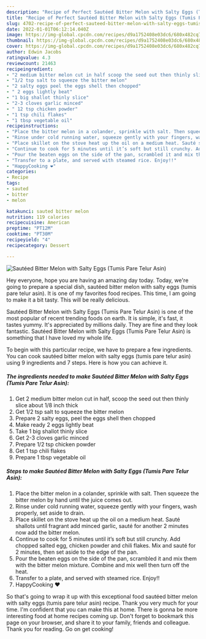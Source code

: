 ```yaml
---
description: "Recipe of Perfect Sautéed Bitter Melon with Salty Eggs (Tumis Pare Telur Asin)"
title: "Recipe of Perfect Sautéed Bitter Melon with Salty Eggs (Tumis Pare Telur Asin)"
slug: 4702-recipe-of-perfect-sauteed-bitter-melon-with-salty-eggs-tumis-pare-telur-asin
date: 2022-01-01T06:12:14.040Z
image: https://img-global.cpcdn.com/recipes/d9a1752408e03dc6/680x482cq70/sauteed-bitter-melon-with-salty-eggs-tumis-pare-telur-asin-recipe-main-photo.jpg
thumbnail: https://img-global.cpcdn.com/recipes/d9a1752408e03dc6/680x482cq70/sauteed-bitter-melon-with-salty-eggs-tumis-pare-telur-asin-recipe-main-photo.jpg
cover: https://img-global.cpcdn.com/recipes/d9a1752408e03dc6/680x482cq70/sauteed-bitter-melon-with-salty-eggs-tumis-pare-telur-asin-recipe-main-photo.jpg
author: Edwin Jacobs
ratingvalue: 4.3
reviewcount: 21463
recipeingredient:
- "2 medium bitter melon cut in half scoop the seed out then thinly slice about 18 inch thick"
- "1/2 tsp salt to squeeze the bitter melon"
- "2 salty eggs peel the eggs shell then chopped"
- " 2 eggs lightly beat"
- "1 big shallot thinly slice"
- "2-3 cloves garlic minced"
- " 12 tsp chicken powder"
- "1 tsp chili flakes"
- "1 tbsp vegetable oil"
recipeinstructions:
- "Place the bitter melon in a colander, sprinkle with salt. Then squeeze the bitter melon by hand until the juice comes out."
- "Rinse under cold running water, squeeze gently with your fingers, wash properly, set aside to drain."
- "Place skillet on the stove heat up the oil on a medium heat. Sauté shallots until fragrant add minced garlic, sauté for another 2 minutes now add the bitter melon."
- "Continue to cook for 5 minutes until it’s soft but still crunchy. Add chopped salted egg, chicken powder and chili flakes. Mix and sauté for 2 minutes, then set aside to the edge of the pan."
- "Pour the beaten eggs on the side of the pan, scrambled it and mix them with the bitter melon mixture. Combine and mix well then turn off the heat."
- "Transfer to a plate, and served with steamed rice. Enjoy!!"
- "HappyCooking ❤️"
categories:
- Recipe
tags:
- sauted
- bitter
- melon

katakunci: sauted bitter melon 
nutrition: 119 calories
recipecuisine: American
preptime: "PT12M"
cooktime: "PT30M"
recipeyield: "4"
recipecategory: Dessert

---
```



![Sautéed Bitter Melon with Salty Eggs (Tumis Pare Telur Asin)](https://img-global.cpcdn.com/recipes/d9a1752408e03dc6/680x482cq70/sauteed-bitter-melon-with-salty-eggs-tumis-pare-telur-asin-recipe-main-photo.jpg)

Hey everyone, hope you are having an amazing day today. Today, we're going to prepare a special dish, sautéed bitter melon with salty eggs (tumis pare telur asin). It is one of my favorites food recipes. This time, I am going to make it a bit tasty. This will be really delicious.



Sautéed Bitter Melon with Salty Eggs (Tumis Pare Telur Asin) is one of the most popular of recent trending foods on earth. It is simple, it's fast, it tastes yummy. It's appreciated by millions daily. They are fine and they look fantastic. Sautéed Bitter Melon with Salty Eggs (Tumis Pare Telur Asin) is something that I have loved my whole life.


To begin with this particular recipe, we have to prepare a few ingredients. You can cook sautéed bitter melon with salty eggs (tumis pare telur asin) using 9 ingredients and 7 steps. Here is how you can achieve it.

<!--inarticleads1-->

##### The ingredients needed to make Sautéed Bitter Melon with Salty Eggs (Tumis Pare Telur Asin):

1. Get 2 medium bitter melon cut in half, scoop the seed out then thinly slice about 1/8 inch thick
1. Get 1/2 tsp salt to squeeze the bitter melon
1. Prepare 2 salty eggs, peel the eggs shell then chopped
1. Make ready  2 eggs lightly beat
1. Take 1 big shallot thinly slice
1. Get 2-3 cloves garlic minced
1. Prepare  1/2 tsp chicken powder
1. Get 1 tsp chili flakes
1. Prepare 1 tbsp vegetable oil




<!--inarticleads2-->

##### Steps to make Sautéed Bitter Melon with Salty Eggs (Tumis Pare Telur Asin):

1. Place the bitter melon in a colander, sprinkle with salt. Then squeeze the bitter melon by hand until the juice comes out.
1. Rinse under cold running water, squeeze gently with your fingers, wash properly, set aside to drain.
1. Place skillet on the stove heat up the oil on a medium heat. Sauté shallots until fragrant add minced garlic, sauté for another 2 minutes now add the bitter melon.
1. Continue to cook for 5 minutes until it’s soft but still crunchy. Add chopped salted egg, chicken powder and chili flakes. Mix and sauté for 2 minutes, then set aside to the edge of the pan.
1. Pour the beaten eggs on the side of the pan, scrambled it and mix them with the bitter melon mixture. Combine and mix well then turn off the heat.
1. Transfer to a plate, and served with steamed rice. Enjoy!!
1. HappyCooking ❤️




So that's going to wrap it up with this exceptional food sautéed bitter melon with salty eggs (tumis pare telur asin) recipe. Thank you very much for your time. I'm confident that you can make this at home. There is gonna be more interesting food at home recipes coming up. Don't forget to bookmark this page on your browser, and share it to your family, friends and colleague. Thank you for reading. Go on get cooking!
